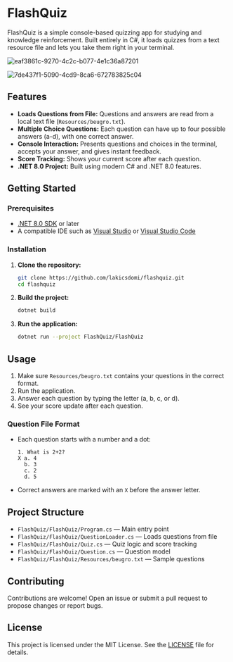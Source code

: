 # FlashQuiz

FlashQuiz is a simple console-based quizzing app for studying and knowledge reinforcement. Built entirely in C#, it loads quizzes from a text resource file and lets you take them right in your terminal.

![eaf3861c-9270-4c2c-b077-4e1c36a87201](https://github.com/user-attachments/assets/0436c9a6-ddad-4b26-b8f3-389c76af44c5)

![7de437f1-5090-4cd9-8ca6-672783825c04](https://github.com/user-attachments/assets/e3e3a474-edca-4888-92bc-a2060463d152)



## Features

- **Loads Questions from File:** Questions and answers are read from a local text file (`Resources/beugro.txt`).
- **Multiple Choice Questions:** Each question can have up to four possible answers (a-d), with one correct answer.
- **Console Interaction:** Presents questions and choices in the terminal, accepts your answer, and gives instant feedback.
- **Score Tracking:** Shows your current score after each question.
- **.NET 8.0 Project:** Built using modern C# and .NET 8.0 features.

## Getting Started

### Prerequisites

- [.NET 8.0 SDK](https://dotnet.microsoft.com/download) or later
- A compatible IDE such as [Visual Studio](https://visualstudio.microsoft.com/) or [Visual Studio Code](https://code.visualstudio.com/)

### Installation

1. **Clone the repository:**
    ```bash
    git clone https://github.com/lakicsdomi/flashquiz.git
    cd flashquiz
    ```

2. **Build the project:**
    ```bash
    dotnet build
    ```

3. **Run the application:**
    ```bash
    dotnet run --project FlashQuiz/FlashQuiz
    ```

## Usage

1. Make sure `Resources/beugro.txt` contains your questions in the correct format.
2. Run the application.
3. Answer each question by typing the letter (a, b, c, or d).
4. See your score update after each question.

### Question File Format

- Each question starts with a number and a dot:
    ```
    1. What is 2+2?
    X a. 4
      b. 3
      c. 2
      d. 5
    ```
- Correct answers are marked with an `X` before the answer letter.

## Project Structure

- `FlashQuiz/FlashQuiz/Program.cs` — Main entry point
- `FlashQuiz/FlashQuiz/QuestionLoader.cs` — Loads questions from file
- `FlashQuiz/FlashQuiz/Quiz.cs` — Quiz logic and score tracking
- `FlashQuiz/FlashQuiz/Question.cs` — Question model
- `FlashQuiz/FlashQuiz/Resources/beugro.txt` — Sample questions

## Contributing

Contributions are welcome! Open an issue or submit a pull request to propose changes or report bugs.

## License

This project is licensed under the MIT License. See the [LICENSE](LICENSE) file for details.
